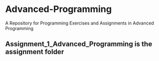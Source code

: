 # Advanced-Programming
A Repository for Programming Exercises and Assignments in Advanced Programming 

## Assignment_1_Advanced_Programming is the assignment folder
